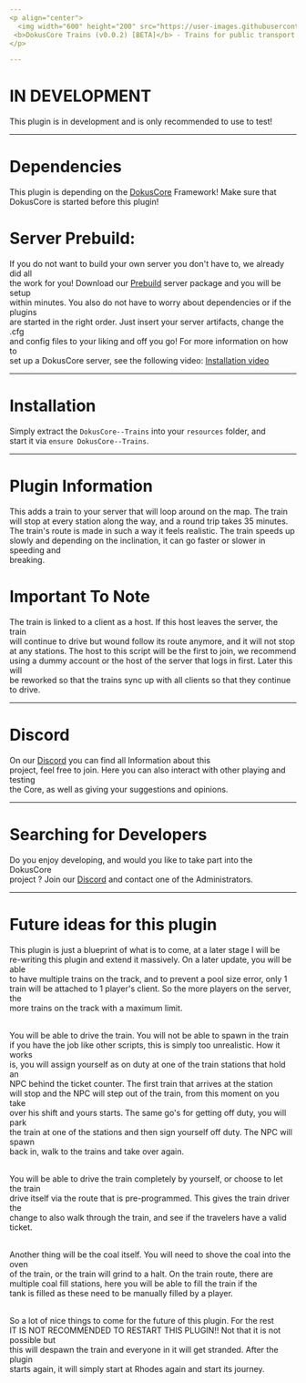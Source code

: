 ```yaml
---
<p align="center">
  <img width="600" height="200" src="https://user-images.githubusercontent.com/49053928/111937011-2e9b8080-8ac7-11eb-914a-a0d94380d611.gif"><br>
 <b>DokusCore Trains (v0.0.2) [BETA]</b> - Trains for public transport!.
</p>

---
```

# IN DEVELOPMENT
This plugin is in development and is only recommended to use to test!

---
# Dependencies
This plugin is depending on the [DokusCore](https://github.com/dokucore) Framework!
Make sure that DokusCore is started before this plugin!

# Server Prebuild:
If you do not want to build your own server you don't have to, we already did all   <br>
the work for you! Download our [Prebuild](https://github.com/DokusCore/Server-Prebuild) server package and you will be setup  <br>
within minutes. You also do not have to worry about dependencies or if the plugins <br>
are started in the right order. Just insert your server artifacts, change the .cfg <br>
and config files to your liking and off you go! For more information on how to <br>
set up a DokusCore server, see the following video: [Installation video](https://www.youtube.com/watch?v=NlJFFRzWvDE) <br>

---
# Installation
Simply extract the `DokusCore--Trains` into your `resources` folder, and <br>
start it via `ensure DokusCore--Trains`.

---
# Plugin Information
This adds a train to your server that will loop around on the map. The train<br>
will stop at every station along the way, and a round trip takes 35 minutes.<br>
The train's route is made in such a way it feels realistic. The train speeds up<br>
slowly and depending on the inclination, it can go faster or slower in speeding and<br>
breaking.

# Important To Note
The train is linked to a client as a host. If this host leaves the server, the train<br>
will continue to drive but wound follow its route anymore, and it will not stop<br>
at any stations. The host to this script will be the first to join, we recommend<br>
using a dummy account or the host of the server that logs in first. Later this will<br>
be reworked so that the trains sync up with all clients so that they continue to drive.<br>

---
# Discord
On our [Discord](https://discord.io/dokuscore) you can find all Information about this<br>
project, feel free to join. Here you can also interact with other playing and testing<br>
the Core, as well as giving your suggestions and opinions.

---
# Searching for Developers
Do you enjoy developing, and would you like to take part into the DokusCore<br>
project ? Join our [Discord](https://discord.io/dokuscore) and contact one of the Administrators.

---
# Future ideas for this plugin
This plugin is just a blueprint of what is to come, at a later stage I will be<br>
re-writing this plugin and extend it massively. On a later update, you will be able<br>
to have multiple trains on the track, and to prevent a pool size error, only 1<br>
train will be attached to 1 player's client. So the more players on the server, the<br>
more trains on the track with a maximum limit.<br><br>

You will be able to drive the train. You will not be able to spawn in the train<br>
if you have the job like other scripts, this is simply too unrealistic. How it works<br>
is, you will assign yourself as on duty at one of the train stations that hold an<br>
NPC behind the ticket counter. The first train that arrives at the station<br>
will stop and the NPC will step out of the train, from this moment on you take<br>
over his shift and yours starts. The same go's for getting off duty, you will park<br>
the train at one of the stations and then sign yourself off duty. The NPC will spawn<br>
back in, walk to the trains and take over again.<br><br>

You will be able to drive the train completely by yourself, or choose to let the train<br>
drive itself via the route that is pre-programmed. This gives the train driver the<br>
change to also walk through the train, and see if the travelers have a valid ticket.<br><br>

Another thing will be the coal itself. You will need to shove the coal into the oven<br>
of the train, or the train will grind to a halt. On the train route, there are<br>
multiple coal fill stations, here you will be able to fill the train if the<br>
tank is filled as these need to be manually filled by a player.<br><br>

So a lot of nice things to come for the future of this plugin. For the rest<br>
IT IS NOT RECOMMENDED TO RESTART THIS PLUGIN!!  Not that it is not possible but<br>
this will despawn the train and everyone in it will get stranded. After the plugin<br>
starts again, it will simply start at Rhodes again and start its journey.<br>
